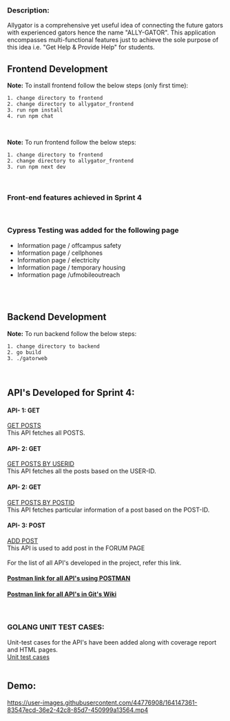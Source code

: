 ### Description:
Allygator is a comprehensive yet useful idea of connecting the future gators with experienced gators hence the name "ALLY-GATOR". This application encompasses multi-functional features just to achieve the sole purpose of this idea i.e. "Get Help & Provide Help" for students.

## Frontend Development <br />

<b>Note:</b> To install frontend follow the below steps (only first time):<br/> 
```
1. change directory to frontend
2. change directory to allygator_frontend
3. run npm install
4. run npm chat
```
<br />

<b>Note:</b> To run frontend follow the below steps:<br/>
```
1. change directory to frontend
2. change directory to allygator_frontend
3. run npm next dev
```
<br />

### Front-end features achieved in Sprint 4</br>


</br >

### Cypress Testing was added for the following page</br> 
- Information page / offcampus safety 
- Information page / cellphones 
- Information page / electricity 
- Information page / temporary housing 
- Information page /ufmobileoutreach 
</br>
</br>

## Backend Development <br />
<b>Note:</b> To run backend follow the below steps:<br/>
```
1. change directory to backend 
2. go build 
3. ./gatorweb 
```
<br />

## API's Developed for Sprint 4: </br>
#### API- 1: GET</br>
[GET POSTS](https://documenter.getpostman.com/view/19334583/UVeGqkYL#3884a9cd-dc4f-4a93-a0e3-72a2be7946c0)</br>
This API fetches all POSTS.</br>       
#### API- 2: GET</br>
[GET POSTS BY USERID](https://documenter.getpostman.com/view/19334583/UVeGqkYL#3f70195f-570a-4cd2-a63d-19a5392c7d4a) </br>
This API fetches all the posts based on the USER-ID. </br>
#### API- 2: GET</br>
[GET POSTS BY POSTID](https://documenter.getpostman.com/view/19334583/UVeGqkYL#38613e3b-837a-4b93-bbfe-d3694be24d40) </br>
This API fetches particular information of a post based on the POST-ID. </br>
#### API- 3: POST</br>
[ADD POST](https://documenter.getpostman.com/view/19334583/UVeGqkYL#4a4be6df-a4cd-44f8-a87a-c35baeacb849) </br>
This API is used to add post in the FORUM PAGE </br>
</br>
For the list of all API's developed in the project, refer this link.
#### [Postman link for all API's using POSTMAN](https://documenter.getpostman.com/view/19334583/UVeGqkYL#5f2eba34-3aa7-4502-ab0c-d66b92ab0725)</br>
#### [Postman link for all API's in Git's Wiki](https://github.com/kovurusaisachin/AllyGator/wiki/API-documentation)</br>
</br>

### GOLANG UNIT TEST CASES: </br>
Unit-test cases for the API's have been added along with coverage report and HTML pages.</br>
[Unit test cases](https://github.com/kovurusaisachin/AllyGator/tree/main/Backend/coverage-report) </br>
</br>

## Demo: </br>
https://user-images.githubusercontent.com/44776908/164147361-83547ecd-36e2-42c8-85d7-450999a13564.mp4
